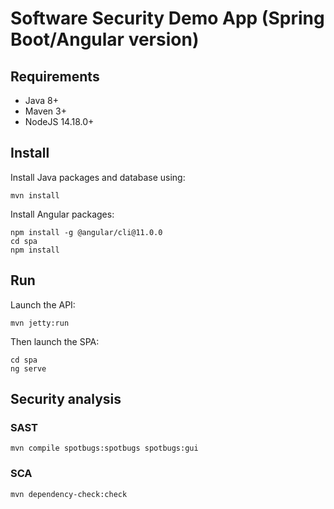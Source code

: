 # Software Security Demo App (Spring Boot/Angular version)

## Requirements

* Java 8+
* Maven 3+
* NodeJS 14.18.0+

## Install

Install Java packages and database using:

```shell
mvn install
```

Install Angular packages:

<!-- Test this -->

```shell
npm install -g @angular/cli@11.0.0
cd spa
npm install
```

## Run

Launch the API:

```shell
mvn jetty:run
```

Then launch the SPA:

```shell
cd spa
ng serve
```

## Security analysis

### SAST

```shell
mvn compile spotbugs:spotbugs spotbugs:gui
```

### SCA

```shell
mvn dependency-check:check
```
